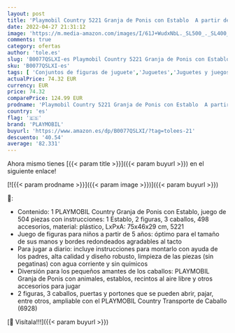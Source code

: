 ```yaml
---
layout: post
title: 'Playmobil Country 5221 Granja de Ponis con Establo  A partir de 5 años [Exclusivo]'
date: 2022-04-27 21:31:12
image: 'https://m.media-amazon.com/images/I/61J+WudxNbL._SL500_._SL400_.jpg'
comments: true
category: ofertas
author: 'tole.es'
slug: 'B0077QSLXI-es Playmobil Country 5221 Granja de Ponis con Establo A...'
sku: 'B0077QSLXI-es'
tags: [ 'Conjuntos de figuras de juguete','Juguetes','Juguetes y juegos','Muñecos y figuras','playmobil','🇪🇸', ]
actualPrice: 74.32 EUR
currency: EUR
price: 74.32
comparePrice: 124.99 EUR
prodname: 'Playmobil Country 5221 Granja de Ponis con Establo  A partir de 5 años [Exclusivo]'
country: 'es'
flag: '🇪🇸'
brand: 'PLAYMOBIL'
buyurl: 'https://www.amazon.es/dp/B0077QSLXI/?tag=tolees-21'
descuento: '40.54'
average: '82.331'
---
```


Ahora mismo tienes [{{< param title >}}]({{< param buyurl >}}) en el siguiente enlace!

[![{{< param prodname >}}]({{< param image >}})]({{< param buyurl >}})

🔎:

- Contenido: 1 PLAYMOBIL Country Granja de Ponis con Establo, juego de 504 piezas con instrucciones: 1 Establo, 2 figuras, 3 caballos, 498 accesorios, material: plástico, LxPxA: 75x46x29 cm, 5221
- Juego de figuras para niños a partir de 5 años: óptimo para el tamaño de sus manos y bordes redondeados agradables al tacto
- Para jugar a diario: incluye instrucciones para montarlo con ayuda de los padres, alta calidad y diseño robusto, limpieza de las piezas (sin pegatinas) con agua corriente y sin químicos
- Diversión para los pequeños amantes de los caballos: PLAYMOBIL Granja de Ponis con animales, establos, recintos al aire libre y otros accesorios para jugar
- 2 figuras, 3 caballos, puertas y portones que se pueden abrir, pajar, entre otros, ampliable con el PLAYMOBIL Country Transporte de Caballo (6928)

[🛒 Visítala!!!]({{< param buyurl >}})
